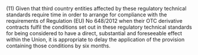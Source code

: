 (11) Given that third country entities affected by these regulatory technical standards require time in order to arrange for compliance with the requirements of Regulation (EU) No 648/2012 when their OTC derivative contracts fulfil the conditions set out in these regulatory technical standards for being considered to have a direct, substantial and foreseeable effect within the Union, it is appropriate to delay the application of the provision containing those conditions by six months.